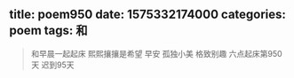title: poem950
date: 1575332174000
categories: poem
tags: 和
---
> 和早晨一起起床
熙熙攘攘是希望
早安
孤独小美
格致别趣
六点起床第950天 迟到95天